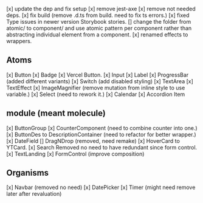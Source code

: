 [x] update the dep and fix setup
[x] remove jest-axe
[x] remove not needed deps.
[x] fix build (remove .d.ts from build. need to fix ts errors.)
[x] fixed Type issues in newer version Storybook stories.
[] change the folder from atomic/ to component/ and use atomic pattern per component rather than abstracting individual element from a component.
[x] renamed effects to wrappers.

## Atoms

[x] Button
[x] Badge
[x] Vercel Button.
[x] Input
[x] Label
[x] ProgressBar (added different variants)
[x] Switch (add disabled styling)
[x] TextArea
[x] TextEffect
[x] ImageMagnifier (remove mutation from inline style to use variable.)
[x] Select (need to rework it.)
[x] Calendar
[x] Accordion Item

## module (meant molecule)

[x] ButtonGroup
[x] CounterComponent (need to combine counter into one.)
[x] ButtonDes to DescriptionContainer (need to refactor for better wrapper.)
[x] DateField
[] DragNDrop (removed, need remake)
[x] HoverCard to YTCard.
[x] Search Removed no need to have redundant since form control.
[x] TextLanding
[x] FormControl (improve composition)

## Organisms

[x] Navbar (removed no need)
[x] DatePicker
[x] Timer (might need remove later after revaluation)
